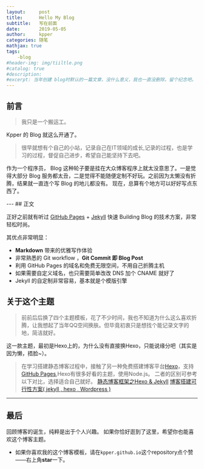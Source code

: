 ```yaml
---
layout:     post
title:      Hello My Blog
subtitle:   写在前面
date:       2019-05-05
author:     kpper
categories: 随笔
mathjax: true
tags:
    -blog
#header-img: img/tiiltle.png
#catalog: true
#description:
#excerpt: 当年创建 blog时默认的一篇文章，没什么意义，我也一直没删除，留个纪念吧。
---
```


<!--
* content
{:toc}
-->

## 前言

>我只是一个搬运工。

Kpper 的 Blog 就这么开通了。

>很早就想有个自己的小站，记录自己在IT领域的成长,记录的过程，也是学习的过程，督促自己进步，希望自己能坚持下去吧。

作为一个程序员， Blog 这种轮子要是挂在大众博客程序上就太没意思了。一是觉得大部分 Blog 服务都太丑，二是觉得不能随便定制不好玩。之前因为太懒没有折腾，结果就一直连个写 Blog 的地儿都没有。
现在，总算有个地方可以好好写点东西了。
<!-- more -->
<p id = "build"></p>
---
## 正文  

正好之前就有听过 [GitHub Pages](https://pages.github.com/) + [Jekyll](http://jekyllrb.com/) 快速 Building Blog 的技术方案，非常轻松时尚。

其优点非常明显：

* **Markdown** 带来的优雅写作体验
* 非常熟悉的 Git workflow ，**Git Commit 即 Blog Post**
* 利用 GitHub Pages 的域名和免费无限空间，不用自己折腾主机
* 如果需要自定义域名，也只需要简单改改 DNS 加个 CNAME 就好了
* Jekyll 的自定制非常容易，基本就是个模版引擎

## 关于这个主题

>前前后后换了四个主题模板，花了不少时间，我也不知道为什么这么喜欢折腾，让我想起了当年QQ空间换肤。但毕竟初衷只是想找个能记录文字的地，简洁就好。

这一款主题，最初是Hexo上的，为什么没有直接换Hexo，只能说缘分吧（其实是因为懒，捂脸~）。

>在学习搭建静态博客过程中，接触了另一种免费搭建博客平台[Hexo](https://hexo.io/)，支持[GitHub Pages](https://pages.github.com/),Hexo有很多好看的主题，使用Node.js。
二者的区别可参考以下对比，选择适合自己就好。
[静态博客框架之Hexo & Jekyll](https://www.jianshu.com/p/ce1619874d34)
[博客搭建可行性方案( jekyll , hexo , Wordpress )](https://www.jianshu.com/p/c4f145fdd637)
---

## 最后
回顾博客的诞生，纯粹是出于个人兴趣。
如果你恰好逛到了这里，希望你也能喜欢这个博客主题。

* 如果你喜欢我的这个博客模板，请在`kpper.github.io`这个repository点个赞——右上角**star**一下。

